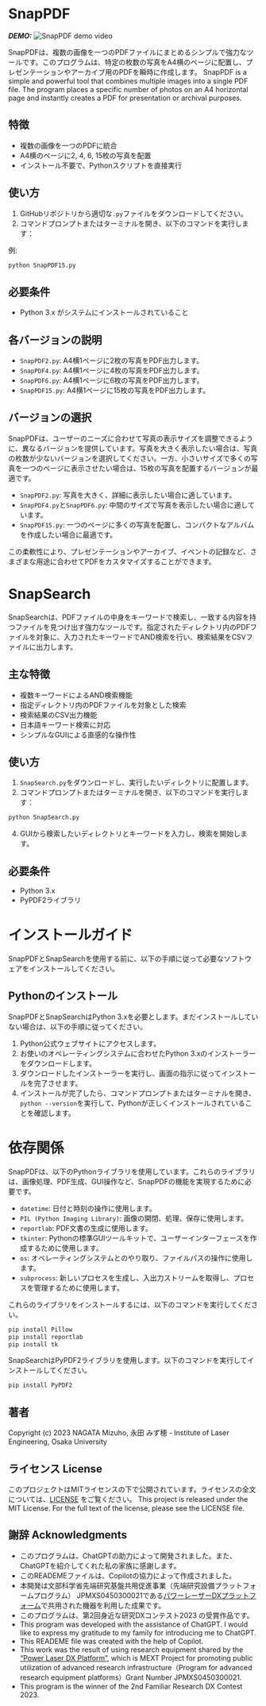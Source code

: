 # SnapPDF
***DEMO:***
![SnapPDF demo video](https://github.com/Mizuho-NAGATA/SnapPDF/blob/main/SnapPDF%20demo%20video.gif?raw=true)

SnapPDFは、複数の画像を一つのPDFファイルにまとめるシンプルで強力なツールです。このプログラムは、特定の枚数の写真をA4横のページに配置し、プレゼンテーションやアーカイブ用のPDFを瞬時に作成します。
SnapPDF is a simple and powerful tool that combines multiple images into a single PDF file. The program places a specific number of photos on an A4 horizontal page and instantly creates a PDF for presentation or archival purposes.

## 特徴
- 複数の画像を一つのPDFに統合
- A4横のページに2, 4, 6, 15枚の写真を配置
- インストール不要で、Pythonスクリプトを直接実行

## 使い方
1. GitHubリポジトリから適切な`.py`ファイルをダウンロードしてください。
2. コマンドプロンプトまたはターミナルを開き、以下のコマンドを実行します：

例: 
```bash
python SnapPDF15.py
```

## 必要条件
- Python 3.x がシステムにインストールされていること

## 各バージョンの説明
- `SnapPDF2.py`: A4横1ページに2枚の写真をPDF出力します。
- `SnapPDF4.py`: A4横1ページに4枚の写真をPDF出力します。
- `SnapPDF6.py`: A4横1ページに6枚の写真をPDF出力します。
- `SnapPDF15.py`: A4横1ページに15枚の写真をPDF出力します。

## バージョンの選択
SnapPDFは、ユーザーのニーズに合わせて写真の表示サイズを調整できるように、異なるバージョンを提供しています。写真を大きく表示したい場合は、写真の枚数が少ないバージョンを選択してください。一方、小さいサイズで多くの写真を一つのページに表示させたい場合は、15枚の写真を配置するバージョンが最適です。

- `SnapPDF2.py`: 写真を大きく、詳細に表示したい場合に適しています。
- `SnapPDF4.py`と`SnapPDF6.py`: 中間のサイズで写真を表示したい場合に適しています。
- `SnapPDF15.py`: 一つのページに多くの写真を配置し、コンパクトなアルバムを作成したい場合に最適です。

この柔軟性により、プレゼンテーションやアーカイブ、イベントの記録など、さまざまな用途に合わせてPDFをカスタマイズすることができます。

# SnapSearch

SnapSearchは、PDFファイルの中身をキーワードで検索し、一致する内容を持つファイルを見つけ出す強力なツールです。指定されたディレクトリ内のPDFファイルを対象に、入力されたキーワードでAND検索を行い、検索結果をCSVファイルに出力します。

## 主な特徴
- 複数キーワードによるAND検索機能
- 指定ディレクトリ内のPDFファイルを対象とした検索
- 検索結果のCSV出力機能
- 日本語キーワード検索に対応
- シンプルなGUIによる直感的な操作性

## 使い方
1. `SnapSearch.py`をダウンロードし、実行したいディレクトリに配置します。
2. コマンドプロンプトまたはターミナルを開き、以下のコマンドを実行します：
```bash
python SnapSearch.py
```
4. GUIから検索したいディレクトリとキーワードを入力し、検索を開始します。

## 必要条件
- Python 3.x
- PyPDF2ライブラリ

# インストールガイド

SnapPDFとSnapSearchを使用する前に、以下の手順に従って必要なソフトウェアをインストールしてください。

## Pythonのインストール
SnapPDFとSnapSearchはPython 3.xを必要とします。まだインストールしていない場合は、以下の手順に従ってください。

1. Python公式ウェブサイトにアクセスします。
2. お使いのオペレーティングシステムに合わせたPython 3.xのインストーラーをダウンロードします。
3. ダウンロードしたインストーラーを実行し、画面の指示に従ってインストールを完了させます。
4. インストールが完了したら、コマンドプロンプトまたはターミナルを開き、`python --version`を実行して、Pythonが正しくインストールされていることを確認します。

# 依存関係

SnapPDFは、以下のPythonライブラリを使用しています。これらのライブラリは、画像処理、PDF生成、GUI操作など、SnapPDFの機能を実現するために必要です。

- `datetime`: 日付と時刻の操作に使用します。
- `PIL (Python Imaging Library)`: 画像の開閉、処理、保存に使用します。
- `reportlab`: PDF文書の生成に使用します。
- `tkinter`: Pythonの標準GUIツールキットで、ユーザーインターフェースを作成するために使用します。
- `os`: オペレーティングシステムとのやり取り、ファイルパスの操作に使用します。
- `subprocess`: 新しいプロセスを生成し、入出力ストリームを取得し、プロセスを管理するために使用します。

これらのライブラリをインストールするには、以下のコマンドを実行してください。

```bash
pip install Pillow
pip install reportlab
pip install tk
```

SnapSearchはPyPDF2ライブラリを使用します。以下のコマンドを実行してインストールしてください。

```bash
pip install PyPDF2
```
## 著者
Copyright (c) 2023 NAGATA Mizuho, 永田 みず穂 - Institute of Laser Engineering, Osaka University

## ライセンス License
このプロジェクトはMITライセンスの下で公開されています。ライセンスの全文については、[LICENSE](https://github.com/Mizuho-NAGATA/SnapPDF/blob/main/LICENSE) をご覧ください。
This project is released under the MIT License. For the full text of the license, please see the LICENSE file.

## 謝辞 Acknowledgments
- このプログラムは、ChatGPTの助力によって開発されました。また、ChatGPTを紹介してくれた私の家族に感謝します。
- このREADEMEファイルは、Copilotの協力によって作成されました。
- 本開発は文部科学省先端研究基盤共用促進事業（先端研究設備プラットフォームプログラム） JPMXS0450300021である[パワーレーザーDXプラットフォーム](https://powerlaser.jp/)で共用された機器を利用した成果です。
- このプログラムは、第2回身近な研究DXコンテスト2023 の受賞作品です。
- This program was developed with the assistance of ChatGPT. I would like to express my gratitude to my family for introducing me to ChatGPT.
- This READEME file was created with the help of Copilot.
- This work was the result of using research equipment shared by the [“Power Laser DX Platform”](https://powerlaser.jp/), which is MEXT Project for promoting public utilization of advanced research infrastructure（Program for advanced research equipment platforms）Grant Number JPMXS0450300021.
- This program is the winner of the 2nd Familiar Research DX Contest 2023.
